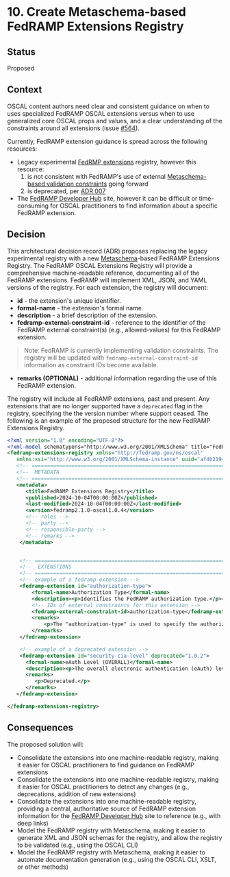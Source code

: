 # 10. Create Metaschema-based FedRAMP Extensions Registry

## Status

Proposed

## Context

OSCAL content authors need clear and consistent guidance on when to uses specialized FedRAMP OSCAL extensions versus when to use generalized core OSCAL props and values, and a clear understanding of the constraints around all extensions (issue [#564](https://github.com/GSA/fedramp-automation/issues/564)).

Currently, FedRAMP extension guidance is spread across the following resources:

- Legacy experimental [FedRMP extensions](https://github.com/GSA/fedramp-automation/blob/b9513d2be64180b0ea96c74b42836af2b368a156/dist/content/rev5/resources/xml/FedRAMP_extensions.xml) registry, however this resource:
  1. is not consistent with FedRAMP's use of external [Metaschema-based validation constraints](https://github.com/GSA/fedramp-automation/blob/develop/src/validations/constraints/README.md#what-are-they) going forward
  2. is deprecated, per [ADR 007](/documents/adr/0007-signal-unsupportent-content-in-github.md)
- The [FedRAMP Developer Hub](https://automate.fedramp.gov/documentation) site, however it can be difficult or time-consuming for OSCAL practitioners to find information about a specific FedRAMP extension.


## Decision

This architectural decision record (ADR) proposes replacing the legacy experimental registry with a new [Metaschema](https://pages.nist.gov/metaschema/)-based FedRAMP Extensions Registry.  The FedRAMP OSCAL Extensions Registry will provide a comprehensive machine-readable reference, documenting all of the FedRAMP extensions.  FedRAMP will implement XML, JSON, and YAML versions of the registry. For each extension, the registry will document:
- **id** - the extension's unique identifier.
- **formal-name** - the extension's formal name.
- **description** - a brief description of the extension.
- **fedramp-external-constraint-id** - reference to the identifier of the FedRAMP external constraint(s) (e.g., allowed-values) for this FedRAMP extension.
> Note: FedRAMP is currently implementing validation constraints.  The registry will be updated with `fedramp-external-constraint-id` information as constraint IDs become available. 
- **remarks (OPTIONAL)** - additional information regarding the use of this FedRAMP extension.

The registry will include all FedRAMP extensions, past and present.  Any extensions that are no longer supported have a `deprecated` flag in the registry, specifying the the version number where support ceased.  The following is an example of the proposed structure for the new FedRAMP Extensions Registry.

```xml
<?xml version="1.0" encoding="UTF-8"?>
<?xml-model schematypens="http://www.w3.org/2001/XMLSchema" title="FedRAMP OSCAL Extensions Registry"?>
<fedramp-extensions-registry xmlns="http://fedramp.gov/ns/oscal"
   xmlns:xsi="http://www.w3.org/2001/XMLSchema-instance" uuid="af4b2194-ace7-491b-89d4-b97eba3ae5f8">
   <!-- ===================================================================== -->
   <!--  METADATA                                                             -->
   <!-- ===================================================================== -->
   <metadata>
      <title>FedRAMP Extensions Registry</title>
      <published>2024-10-04T00:00:00Z</published>
      <last-modified>2024-10-04T00:00:00Z</last-modified>
      <version>fedramp2.1.0-oscal1.0.4</version>
      <!-- roles -->
      <!-- party -->
      <!-- responsible-party -->
      <!-- remarks -->
    </metadata>


    <!-- ===================================================================== -->
    <!--  EXTENSTIONS                                                          -->
    <!-- ===================================================================== -->
    <!-- example of a fedramp extension -->
    <fedramp-extension id="authorization-type">
        <formal-name>Authorization Type</formal-name>
        <description><p>Identifies the FedRAMP authorization type.</p></description>
        <!-- IDs of external constraints for this extension -->
        <fedramp-external-constraint-id>authorization-type</fedramp-external-constraint-id><!-- allowed-values constraint -->
        <remarks>
            <p>The "authorization-type" is used to specify the authorization path of a CSO in the SSP.  The extension is also used to specify the authorization path of any leveraged CSOs.</p>
        </remarks>
    </fedramp-extension>

    <!-- example of a deprecated extension -->
    <fedramp-extension id="security-cia-level" deprecated="1.0.2">
      <formal-name>eAuth Level (OVERALL)</formal-name>
      <description><p>The overall electronic authentication (eAuth) level applied to the system.</p></description>
      <remarks>
         <p>Deprecated.</p>
      </remarks>
   </fedramp-extension>

</fedramp-extensions-registry>    

```


## Consequences

The proposed solution will:

- Consolidate the extensions into one machine-readable registry, making it easier for OSCAL practitioners to find guidance on FedRAMP extensions
- Consolidate the extensions into one machine-readable registry, making it easier for OSCAL practitioners to detect any changes (e.g., deprecations, addition of new extensions)
- Consolidate the extensions into one machine-readable registry, providing a central, authoritative source of FedRAMP extension information for the [FedRAMP Developer Hub](https://autoamte.fedramp.gov/documentation) site to reference (e.g., with deep links)
- Model the FedRAMP registry with Metaschema, making it easier to generate XML and JSON schemas for the registry, and allow the registry to be validated (e.g., using the OSCAL CLI)
- Model the FedRAMP registry with Metaschema, making it easier to automate documentation generation (e.g., using the OSCAL CLI, XSLT, or other methods)
